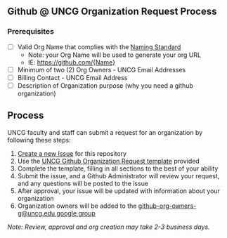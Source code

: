 ## Github @ UNCG Organization Request Process

### Prerequisites

 - [ ] Valid Org Name that complies with the [Naming Standard](/Organizations/Organization_Naming_Standard.md)
    - Note: your Org Name will be used to generate your org URL
    - IE: https://github.com/{Name}
 - [ ] Minimum of two (2) Org Owners - UNCG Email Addresses
 - [ ] Billing Contact - UNCG Email Address
 - [ ] Description of Organization purpose (why you need a github organization)

## Process

UNCG faculty and staff can submit a request for an organization by following these steps:
 1. [Create a new Issue](https://github.com/UNCG-Github/Github/issues/new/choose) for this repository
 2. Use the [UNCG Github Organization Request template](https://github.com/UNCG-Github/Github/issues/new?assignees=&labels=Organization+Request&template=uncg-github-organization-request.md&title=%5BORG-REQUEST%5D) provided
 3. Complete the template, filling in all sections to the best of your ability
 4. Submit the issue, and a Github Administrator will review your request, and any questions will be posted to the issue
 5. After approval, your issue will be updated with information about your organization
 6. Organization owners will be added to the [github-org-owners-g@uncg.edu google group](https://groups.google.com/a/uncg.edu/g/github-org-owners-g)

_Note: Review, approval and org creation may take 2-3 business days._
